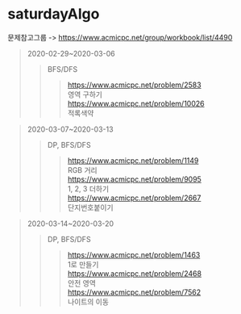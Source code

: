 # saturdayAlgo
문제참고그룹 -> https://www.acmicpc.net/group/workbook/list/4490   
   
>2020-02-29~2020-03-06
>>BFS/DFS
>>>https://www.acmicpc.net/problem/2583   
영역 구하기   
>>>https://www.acmicpc.net/problem/10026   
적록색약   
   
>2020-03-07~2020-03-13   
>>DP, BFS/DFS
>>>https://www.acmicpc.net/problem/1149   
RGB 거리   
>>>https://www.acmicpc.net/problem/9095   
1, 2, 3 더하기   
>>>https://www.acmicpc.net/problem/2667   
단지번호붙이기   
   
>2020-03-14~2020-03-20   
>>DP, BFS/DFS   
>>>https://www.acmicpc.net/problem/1463   
1로 만들기   
>>>https://www.acmicpc.net/problem/2468   
안전 영역   
>>>https://www.acmicpc.net/problem/7562   
나이트의 이동   